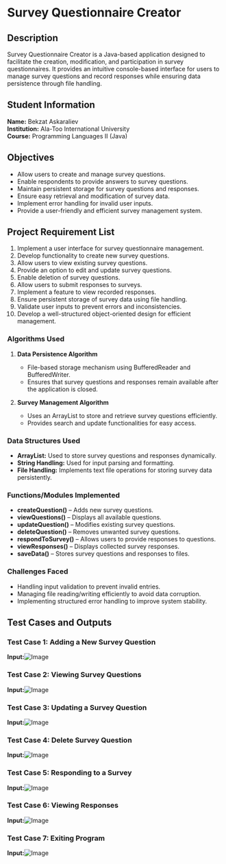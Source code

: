 # Survey Questionnaire Creator

## Description
Survey Questionnaire Creator is a Java-based application designed to facilitate the creation, modification, and participation in survey questionnaires. It provides an intuitive console-based interface for users to manage survey questions and record responses while ensuring data persistence through file handling.

## Student Information
**Name:** Bekzat Askaraliev  
**Institution:** Ala-Too International University  
**Course:** Programming Languages II (Java)

## Objectives
- Allow users to create and manage survey questions.
- Enable respondents to provide answers to survey questions.
- Maintain persistent storage for survey questions and responses.
- Ensure easy retrieval and modification of survey data.
- Implement error handling for invalid user inputs.
- Provide a user-friendly and efficient survey management system.
## Project Requirement List
1. Implement a user interface for survey questionnaire management.
2. Develop functionality to create new survey questions.
3. Allow users to view existing survey questions.
4. Provide an option to edit and update survey questions.
5. Enable deletion of survey questions.
6. Allow users to submit responses to surveys.
7. Implement a feature to view recorded responses.
8. Ensure persistent storage of survey data using file handling.
9. Validate user inputs to prevent errors and inconsistencies.
10. Develop a well-structured object-oriented design for efficient management.
### **Algorithms Used**
1. **Data Persistence Algorithm**
    - File-based storage mechanism using BufferedReader and BufferedWriter.
    - Ensures that survey questions and responses remain available after the application is closed.

2. **Survey Management Algorithm**
    - Uses an ArrayList to store and retrieve survey questions efficiently.
    - Provides search and update functionalities for easy access.

### **Data Structures Used**
- **ArrayList:** Used to store survey questions and responses dynamically.
- **String Handling:** Used for input parsing and formatting.
- **File Handling:** Implements text file operations for storing survey data persistently.

### **Functions/Modules Implemented**
- **createQuestion()** – Adds new survey questions.
- **viewQuestions()** – Displays all available questions.
- **updateQuestion()** – Modifies existing survey questions.
- **deleteQuestion()** – Removes unwanted survey questions.
- **respondToSurvey()** – Allows users to provide responses to questions.
- **viewResponses()** – Displays collected survey responses.
- **saveData()** – Stores survey questions and responses to files.

### **Challenges Faced**
- Handling input validation to prevent invalid entries.
- Managing file reading/writing efficiently to avoid data corruption.
- Implementing structured error handling to improve system stability.
## Test Cases and Outputs
### **Test Case 1: Adding a New Survey Question**
**Input:**![Image](https://github.com/user-attachments/assets/656f4122-9071-410b-9a51-b081dbffdddd)

### **Test Case 2: Viewing Survey Questions**
**Input:**![Image](https://github.com/user-attachments/assets/b71a6d83-1d2a-4433-895b-f3c205877f6e)

### **Test Case 3: Updating a Survey Question**
**Input:**![Image](https://github.com/user-attachments/assets/ea6246c8-3b1a-4e8d-9e3a-c47a62cb4c24)

### **Test Case 4: Delete Survey Question**
**Input:**![Image](https://github.com/user-attachments/assets/dc6a1196-c6e9-4995-aa0b-0d21c5b381be)

### **Test Case 5: Responding to a Survey**
**Input:**![Image](https://github.com/user-attachments/assets/428a2fd2-14b7-4fef-b7f1-0f7987d34279)

### **Test Case 6: Viewing Responses**
**Input:**![Image](https://github.com/user-attachments/assets/a26f5027-a12d-4478-851a-27894a069c68)

### **Test Case 7: Exiting Program**
**Input:**![Image](https://github.com/user-attachments/assets/b8b53cf2-cc72-4da3-99dc-10895a318bb5)